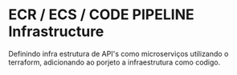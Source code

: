 # ECR / ECS / CODE PIPELINE Infrastructure
Definindo infra estrutura de API's como microserviços utilizando o terraform, adicionando ao porjeto a infraestrutura como codigo.
